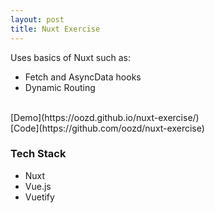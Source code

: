 ```yaml
---
layout: post
title: Nuxt Exercise
---
```


Uses basics of Nuxt such as: <br/>
* Fetch and AsyncData hooks
* Dynamic Routing
<br />
[Demo](https://oozd.github.io/nuxt-exercise/) <br/>
[Code](https://github.com/oozd/nuxt-exercise) <br/>

### Tech Stack

* Nuxt
* Vue.js
* Vuetify